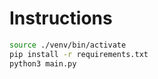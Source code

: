 # Instructions

```bash
source ./venv/bin/activate
pip install -r requirements.txt
python3 main.py
```
